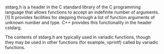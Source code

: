 stdarg.h is a header in the C standard library of the C programming language that allows functions to accept an indefinite number of arguments.[1] It provides facilities for stepping through a list of function arguments of unknown number and type. C++ provides this functionality in the header cstdarg.

The contents of stdarg.h are typically used in variadic functions, though they may be used in other functions (for example, vprintf) called by variadic functions.
